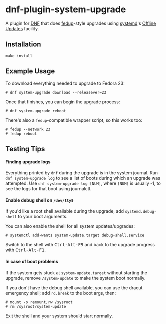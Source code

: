 # dnf-plugin-system-upgrade

A plugin for [DNF] that does [fedup]-style upgrades using [systemd]'s [Offline
Updates] facility.

## Installation

    make install

## Example Usage

To download everything needed to upgrade to Fedora 23:

    # dnf system-upgrade download --releasever=23

Once that finishes, you can begin the upgrade process:

    # dnf system-upgrade reboot

There's also a `fedup`-compatible wrapper script, so this works too:

    # fedup --network 23
    # fedup reboot

## Testing Tips

#### Finding upgrade logs

Everything printed by `dnf` during the upgrade is in the system journal.
Run `dnf system-upgrade log` to see a list of boots during which an
upgrade was attempted. Use `dnf system-upgrade log [NUM]`, where
`[NUM]` is usually -1, to see the logs for that boot using journalctl.

#### Enable debug shell on `/dev/tty9`

If you'd like a root shell available during the upgrade, add
`systemd.debug-shell` to your boot arguments.

You can also enable the shell for all system updates/upgrades:

    # systemctl add-wants system-update.target debug-shell.service

Switch to the shell with <kbd>Ctrl-Alt-F9</kbd> and back to the upgrade progress with <kbd>Ctrl-Alt-F1</kbd>.

#### In case of boot problems

If the system gets stuck at `system-update.target` without starting the
upgrade, remove `/system-update` to make the system boot normally.


If you don't have the debug shell available, you can use the dracut emergency
shell; add `rd.break` to the boot args, then:

    # mount -o remount,rw /sysroot
    # rm /sysroot/system-update

 Exit the shell and your system should start normally.

[DNF]: https://github.com/rpm-software-management/dnf
[fedup]: https://github.com/rhinstaller/fedup
[systemd]: https://github.com/systemd/systemd
[Offline Updates]: http://www.freedesktop.org/wiki/Software/systemd/SystemUpdates/
